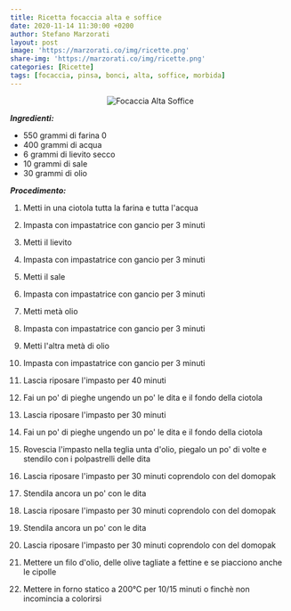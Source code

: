 ```yaml
---
title: Ricetta focaccia alta e soffice
date: 2020-11-14 11:30:00 +0200
author: Stefano Marzorati
layout: post
image: 'https://marzorati.co/img/ricette.png'
share-img: 'https://marzorati.co/img/ricette.png'
categories: [Ricette]
tags: [focaccia, pinsa, bonci, alta, soffice, morbida]
---
```

<center><img src="https://marzorati.co/img/post/focaccia.png" alt="Focaccia Alta Soffice"></center>

***Ingredienti:***

- 550 grammi di farina 0
- 400 grammi di acqua
- 6 grammi di lievito secco
- 10 grammi di sale
- 30 grammi di olio

***Procedimento:***

1. Metti in una ciotola tutta la farina e tutta l'acqua
2. Impasta con impastatrice con gancio per 3 minuti

3. Metti il lievito
4. Impasta con impastatrice con gancio per 3 minuti

5. Metti il sale
6. Impasta con impastatrice con gancio per 3 minuti

7. Metti metà olio
8. Impasta con impastatrice con gancio per 3 minuti

9. Metti l'altra metà di olio
10. Impasta con impastatrice con gancio per 3 minuti

11. Lascia riposare l'impasto per 40 minuti

12. Fai un po' di pieghe ungendo un po' le dita e il fondo della ciotola
13. Lascia riposare l'impasto per 30 minuti

14. Fai un po' di pieghe ungendo un po' le dita e il fondo della ciotola

15. Rovescia l'impasto nella teglia unta d'olio, piegalo un po' di volte e stendilo con i polpastrelli delle dita
16. Lascia riposare l'impasto per 30 minuti coprendolo con del domopak

17. Stendila ancora un po' con le dita
18. Lascia riposare l'impasto per 30 minuti coprendolo con del domopak

19. Stendila ancora un po' con le dita
20. Lascia riposare l'impasto per 30 minuti coprendolo con del domopak

21. Mettere un filo d'olio, delle olive tagliate a fettine e se piacciono anche le cipolle
22. Mettere in forno statico a 200°C per 10/15 minuti o finchè non incomincia a colorirsi